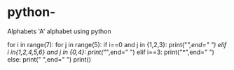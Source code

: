 # python-
Alphabets
'A' alphabet using python

for i in range(7):
    for j in range(5):
        if i==0 and j in {1,2,3}:
            print("*",end=" ")
        elif i in{1,2,4,5,6} and j in {0,4}:
            print("*",end=" ")
        elif i==3:
            print("*",end=" ")
        else:
            print(" ",end=" ")
    print()
